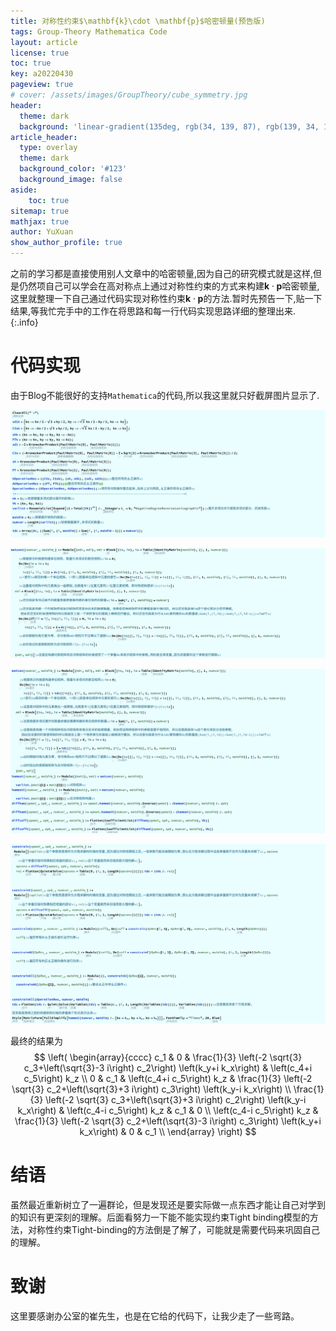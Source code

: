 ```yaml
---
title: 对称性约束$\mathbf{k}\cdot \mathbf{p}$哈密顿量(预告版)
tags: Group-Theory Mathematica Code 
layout: article
license: true
toc: true
key: a20220430
pageview: true
# cover: /assets/images/GroupTheory/cube_symmetry.jpg
header:
  theme: dark
  background: 'linear-gradient(135deg, rgb(34, 139, 87), rgb(139, 34, 139))'
article_header:
  type: overlay
  theme: dark
  background_color: '#123'
  background_image: false
aside:
    toc: true
sitemap: true
mathjax: true
author: YuXuan
show_author_profile: true
---
```

之前的学习都是直接使用别人文章中的哈密顿量,因为自己的研究模式就是这样,但是仍然项自己可以学会在高对称点上通过对称性约束的方式来构建$\mathbf{k}\cdot\mathbf{p}$哈密顿量,这里就整理一下自己通过代码实现对称性约束$\mathbf{k}\cdot\mathbf{p}$的方法.暂时先预告一下,贴一下结果,等我忙完手中的工作在将思路和每一行代码实现思路详细的整理出来.
{:.info}
# 代码实现
由于Blog不能很好的支持`Mathematica`的代码,所以我这里就只好截屏图片显示了.

![png](/assets/images/Mma/kp-1.png)

![png](/assets/images/Mma/kp-2.png)

![png](/assets/images/Mma/kp-3.png)

![png](/assets/images/Mma/kp-4.png)

最终的结果为
$$
\left(
\begin{array}{cccc}
 c_1 & 0 & \frac{1}{3} \left(-2 \sqrt{3} c_3+\left(\sqrt{3}-3 i\right) c_2\right) \left(k_y+i k_x\right) & \left(c_4+i c_5\right) k_z \\
 0 & c_1 & \left(c_4+i c_5\right) k_z & \frac{1}{3} \left(-2 \sqrt{3} c_2+\left(\sqrt{3}+3 i\right) c_3\right) \left(k_y-i k_x\right) \\
 \frac{1}{3} \left(-2 \sqrt{3} c_3+\left(\sqrt{3}+3 i\right) c_2\right) \left(k_y-i k_x\right) & \left(c_4-i c_5\right) k_z & c_1 & 0 \\
 \left(c_4-i c_5\right) k_z & \frac{1}{3} \left(-2 \sqrt{3} c_2+\left(\sqrt{3}-3 i\right) c_3\right) \left(k_y+i k_x\right) & 0 & c_1 \\
\end{array}
\right)
$$

# 结语
虽然最近重新树立了一遍群论，但是发现还是要实际做一点东西才能让自己对学到的知识有更深刻的理解。后面看努力一下能不能实现约束Tight binding模型的方法，对称性约束Tight-binding的方法倒是了解了，可能就是需要代码来巩固自己的理解。

# 致谢
这里要感谢办公室的崔先生，也是在它给的代码下，让我少走了一些弯路。